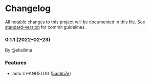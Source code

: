# Changelog

All notable changes to this project will be documented in this file. See [standard-version](https://github.com/conventional-changelog/standard-version) for commit guidelines.

### 0.1.1 (2022-02-23)

By @shallinta

### Features

* auto CHANGELOG ([5ac6b7e](https://github.com/shallinta/auto-changelog-demo/commit/5ac6b7ee3bd3b4f72a74798c95af45a1a6db3495))
